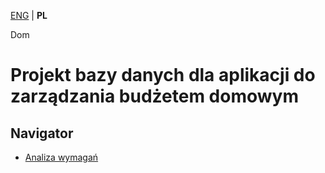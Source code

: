 [ENG](../../README.md) | **PL**

Dom

# Projekt bazy danych dla aplikacji do zarządzania budżetem domowym

## Navigator

- [Analiza wymagań](./ANALIZA_WYMAGAN.md)